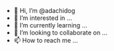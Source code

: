 - 👋 Hi, I’m @adachidog
- 👀 I’m interested in ...
- 🌱 I’m currently learning ...
- 💞️ I’m looking to collaborate on ...
- 📫 How to reach me ...

<!---
adachidog/adachidog is a ✨ special ✨ repository because its `README.md` (this file) appears on your GitHub profile.
You can click the Preview link to take a look at your changes.
--->
